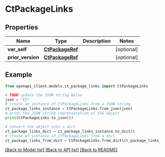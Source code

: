 # CtPackageLinks


## Properties

Name | Type | Description | Notes
------------ | ------------- | ------------- | -------------
**var_self** | [**CtPackageRef**](CtPackageRef.md) |  | [optional] 
**prior_version** | [**CtPackageRef**](CtPackageRef.md) |  | [optional] 

## Example

```python
from openapi_client.models.ct_package_links import CtPackageLinks

# TODO update the JSON string below
json = "{}"
# create an instance of CtPackageLinks from a JSON string
ct_package_links_instance = CtPackageLinks.from_json(json)
# print the JSON string representation of the object
print(CtPackageLinks.to_json())

# convert the object into a dict
ct_package_links_dict = ct_package_links_instance.to_dict()
# create an instance of CtPackageLinks from a dict
ct_package_links_from_dict = CtPackageLinks.from_dict(ct_package_links_dict)
```
[[Back to Model list]](../README.md#documentation-for-models) [[Back to API list]](../README.md#documentation-for-api-endpoints) [[Back to README]](../README.md)



